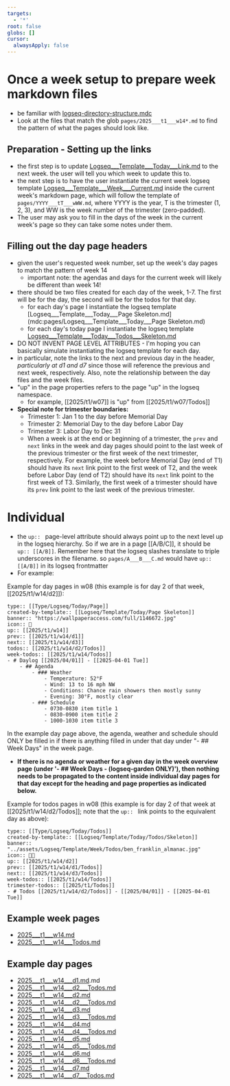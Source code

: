 ```yaml
---
targets:
  - '*'
root: false
globs: []
cursor:
  alwaysApply: false
---
```

# Once a week setup to prepare week markdown files 
- be familiar with [logseq-directory-structure.mdc](mdc:.cursor/rules/logseq-cursor-rules/logseq-directory-structure.mdc)
- Look at the files that match the glob `pages/2025___t1___w14*.md` to find the pattern of what the pages should look like. 

## Preparation - Setting up the links
- the first step is to update [Logseq___Template___Today___Link.md](mdc:pages/Logseq___Template___Today___Link.md) to the next week. the user will tell you which week to update this to.
- the next step is to have the user instantiate the current week logseq template [Logseq___Template___Week___Current.md](mdc:pages/Logseq___Template___Week___Current.md) inside the current week's markdown page, which will follow the template of `pages/YYYY___tT___wWW.md`, where YYYY is the year, T is the trimester (1, 2, 3), and WW is the week number of the trimester (zero-padded).
- The user may ask you to fill in the days of the week in the current week's page so they can take some notes under them.

## Filling out the day page headers
- given the user's requested week number, set up the week's day pages to match the pattern of week 14
  - important note: the agendas and days for the current week will likely be different than week 14!
- there should be two files created for each day of the week, 1-7. The first will be for the day, the second will be for the todos for that day.
  - for each day's page I instantiate the logseq template [Logseq___Template___Today___Page Skeleton.md](mdc:pages/Logseq___Template___Today___Page Skeleton.md)
  - for each day's today page I instantiate the logseq template [Logseq___Template___Today___Todos___Skeleton.md](mdc:pages/Logseq___Template___Today___Todos___Skeleton.md)
- DO NOT INVENT PAGE LEVEL ATTRIBUTES - I'm hoping you can basically simulate instantiating the logseq template for each day.
- in particular, note the links to the next and previous day in the header, *particularly at d1 and d7* since those will reference the previous and next week, respectively. Also, note the relationship between the day files and the week files. 
- "up" in the page properties refers to the page "up" in the logseq namespace. 
  - for example, [[2025/t1/w07]] is "up" from [[2025/t1/w07/Todos]] 
- **Special note for trimester boundaries:**
  - Trimester 1: Jan 1 to the day before Memorial Day
  - Trimester 2: Memorial Day to the day before Labor Day
  - Trimester 3: Labor Day to Dec 31
  - When a week is at the end or beginning of a trimester, the `prev` and `next` links in the week and day pages should point to the last week of the previous trimester or the first week of the next trimester, respectively. For example, the week before Memorial Day (end of T1) should have its `next` link point to the first week of T2, and the week before Labor Day (end of T2) should have its `next` link point to the first week of T3. Similarly, the first week of a trimester should have its `prev` link point to the last week of the previous trimester.

# Individual 
- the `up:: ` page-level attribute should always point up to the next level up in the logseq hierarchy. So if we are in a page [[A/B/C]], it should be `up:: [[A/B]]`. Remember here that the logseq slashes translate to triple underscores in the filename. so `pages/A___B___C.md` would have `up:: [[A/B]]` in its logseq frontmatter
- For example:

Example for day pages in w08 (this example is for day 2 of that week, [[2025/t1/w14/d2]]):
~~~
type:: [[Type/Logseq/Today/Page]]
created-by-template:: [[Logseq/Template/Today/Page Skeleton]]
banner:: "https://wallpaperaccess.com/full/1146672.jpg"
icon:: 📖
up:: [[2025/t1/w14]]
prev:: [[2025/t1/w14/d1]]
next:: [[2025/t1/w14/d3]]
todos:: [[2025/t1/w14/d2/Todos]]
week-todos:: [[2025/t1/w14/Todos]]
- # Daylog [[2025/04/01]] - [[2025-04-01 Tue]]
	- ## Agenda
		- ### Weather
			- Temperature: 52°F
			- Wind: 13 to 16 mph NW
			- Conditions: Chance rain showers then mostly sunny
			- Evening: 30°F, mostly clear
		- ### Schedule
			- 0730-0830 item title 1
			- 0830-0900 item title 2
			- 1000-1030 item title 3
~~~

In the example day page above, the agenda, weather and schedule should ONLY be filled in if there is anything filled in under that day under "- ## Week Days" in the week page.
- **If there is no agenda or weather for a given day in the week overview page (under '- ## Week Days - (logseq-garden ONLY)'), then nothing needs to be propagated to the content inside individual day pages for that day except for the heading and page properties as indicated below.**

Example for todos pages in w08 (this example is for day 2 of that week at [[2025/t1/w14/d2/Todos]]; note that the `up:: ` link points to the equivalent day as above):
~~~
type:: [[Type/Logseq/Today/Todos]]
created-by-template:: [[Logseq/Template/Today/Todos/Skeleton]]
banner:: "../assets/Logseq/Template/Week/Todos/ben_franklin_almanac.jpg"
icon:: 📅✅
up:: [[2025/t1/w14/d2]]
prev:: [[2025/t1/w14/d1/Todos]]
next:: [[2025/t1/w14/d3/Todos]]
week-todos:: [[2025/t1/w14/Todos]]
trimester-todos:: [[2025/t1/Todos]]
- # Todos [[2025/t1/w14/d2/Todos]] - [[2025/04/01]] - [[2025-04-01 Tue]]
~~~


## Example week pages 
- [2025___t1___w14.md](mdc:pages/2025___t1___w14.md)
- [2025___t1___w14___Todos.md](mdc:pages/2025___t1___w14___Todos.md)

## Example day pages
- [2025___t1___w14___d1.md](mdc:pages/2025___t1___w14___d1.md).md
- [2025___t1___w14___d2___Todos.md](mdc:pages/2025___t1___w14___d2___Todos.md)
- [2025___t1___w14___d2.md](mdc:pages/2025___t1___w14___d2.md)
- [2025___t1___w14___d2___Todos.md](mdc:pages/2025___t1___w14___d2___Todos.md)
- [2025___t1___w14___d3.md](mdc:pages/2025___t1___w14___d3.md)
- [2025___t1___w14___d3___Todos.md](mdc:pages/2025___t1___w14___d3___Todos.md)
- [2025___t1___w14___d4.md](mdc:pages/2025___t1___w14___d4.md)
- [2025___t1___w14___d4___Todos.md](mdc:pages/2025___t1___w14___d4___Todos.md)
- [2025___t1___w14___d5.md](mdc:pages/2025___t1___w14___d5.md)
- [2025___t1___w14___d5___Todos.md](mdc:pages/2025___t1___w14___d5___Todos.md)
- [2025___t1___w14___d6.md](mdc:pages/2025___t1___w14___d6.md)
- [2025___t1___w14___d6___Todos.md](mdc:pages/2025___t1___w14___d6___Todos.md)
- [2025___t1___w14___d7.md](mdc:pages/2025___t1___w14___d7.md)
- [2025___t1___w14___d7___Todos.md](mdc:pages/2025___t1___w14___d7___Todos.md)
